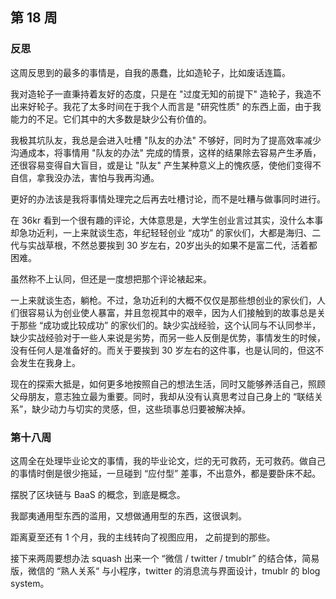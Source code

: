 ## 第 18 周

### 反思

这周反思到的最多的事情是，自我的愚蠢，比如造轮子，比如废话连篇。

我对造轮子一直秉持着友好的态度，只是在 "过度无知的前提下" 造轮子，我造不出来好轮子。我花了太多时间在于我个人而言是 "研究性质" 的东西上面，由于我能力的不足。它们其中的大多数是缺少公有价值的。

我极其坑队友，我总是会进入吐槽 "队友的办法" 不够好，同时为了提高效率减少沟通成本，将事情用 "队友的办法" 完成的情景，这样的结果除去容易产生矛盾，还很容易变得自大盲目，或是让 "队友" 产生某种意义上的愧疚感，使他们变得不自信，拿我没办法，害怕与我再沟通。

更好的办法该是我将事情处理完之后再去吐槽讨论，而不是吐糟与做事同时进行。

在 36kr 看到一个很有趣的评论，大体意思是，大学生创业言过其实，没什么本事却急功近利，一上来就谈生态，年纪轻轻创业 “成功” 的家伙们，大都是海归、二代与实战草根，不然总要挨到 30 岁左右，20岁出头的如果不是富二代，活着都困难。

虽然称不上认同，但还是一度想把那个评论裱起来。

一上来就谈生态，躺枪。不过，急功近利的大概不仅仅是那些想创业的家伙们，人们很容易认为创业使人暴富，并且忽视其中的艰辛，因为人们接触到的故事总是关于那些 “成功或比较成功” 的家伙们的。缺少实战经验，这个认同与不认同参半，缺少实战经验对于一些人来说是劣势，而另一些人反倒是优势，事情发生的时候，没有任何人是准备好的。而关于要挨到 30 岁左右的这件事，也是认同的，但这不会发生在我身上。

现在的探索大抵是，如何更多地按照自己的想法生活，同时又能够养活自己，照顾父母朋友，意志独立最为重要。同时，我却从没有认真思考过自己身上的 “联结关系”，缺少动力与切实的灵感，但，这些琐事总归要被解决掉。


### 第十八周

这周全在处理毕业论文的事情，我的毕业论文，烂的无可救药，无可救药。做自己的事情时倒是很少拖延，一旦碰到 “应付型” 差事，不出意外，都是要卧床不起。

摆脱了区块链与 BaaS 的概念，到底是概念。

我鄙夷通用型东西的滥用，又想做通用型的东西，这很讽刺。

距离夏至还有 1 个月，我的主线转向了视图应用， 之前提到的那些。

接下来两周要想办法 squash 出来一个 “微信 / twitter / tmublr” 的结合体，简易版，微信的 “熟人关系“ 与小程序，twitter 的消息流与界面设计，tmublr 的 blog system。
